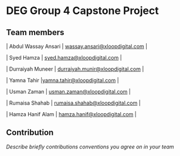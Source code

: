 # DEG Group 4 Capstone Project 


## Team members 

| Abdul Wassay Ansari | wassay.ansari@xloopdigital.com |


| Syed Hamza | syed.hamza@xloopdigital.com |


| Durraiyah Muneer | durraiyah.munir@xloopdigital.com |


| Yamna Tahir |yamna.tahir@xloopdigital.com |


| Usman Zaman | usman.zaman@xloopdigital.com |


| Rumaisa Shahab | rumaisa.shahab@xloopdigital.com |


| Hamza Hanif Alam | hamza.hanif@xloopdigital.com |




## Contribution 

 _Describe briefly contributions conventions you agree on in your team_

